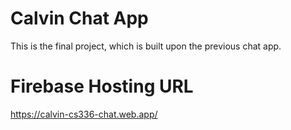 # Calvin Chat App
This is the final project, which is built upon the previous chat app.

# Firebase Hosting URL
https://calvin-cs336-chat.web.app/

